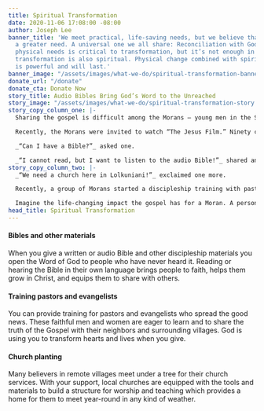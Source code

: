 ```yaml
---
title: Spiritual Transformation
date: 2020-11-06 17:08:00 -08:00
author: Joseph Lee
banner_title: 'We meet practical, life-saving needs, but we believe that there is
  a greater need. A universal one we all share: Reconciliation with God. Meeting practical
  physical needs is critical to transformation, but it’s not enough in itself. Holistic
  transformation is also spiritual. Physical change combined with spiritual transformation
  is powerful and will last.'
banner_image: "/assets/images/what-we-do/spiritual-transformation-banner.jpg"
donate_url: "/donate"
donate_cta: Donate Now
story_title: Audio Bibles Bring God’s Word to the Unreached
story_image: "/assets/images/what-we-do/spiritual-transformation-story.jpg"
story_copy_column_one: |-
  Sharing the gospel is difficult among the Morans – young men in the Samburu culture who guard their villages in Northern Kenya. The young warriors live out in the bush and are isolated, lonely, and allowed to do whatever they like as long as they protect the village.

  Recently, the Morans were invited to watch “The Jesus Film.” Ninety came, and many prayed to accept Christ as their personal Savior at the end of the day. Many of them were happy to receive audio Bibles.

  _“Can I have a Bible?”_ asked one.

  _“I cannot read, but I want to listen to the audio Bible!”_ shared another.
story_copy_column_two: |-
  _“We need a church here in Lolkuniani!”_ exclaimed one more.

  Recently, a group of Morans started a discipleship training with pastors from the nearest town.

  Imagine the life-changing impact the gospel has for a Moran. A personal relationship with the Lord changes everything for them. Suddenly they have something to rely on that is greater than themselves, someone to take care of them, and an eternity with Jesus to look forward to. They are set free and filled with joy as they listen to the truth. You can see it on their faces!
head_title: Spiritual Transformation
---
```


#### Bibles and other materials

When you give a written or audio Bible and other discipleship materials you open the Word of God to people who have never heard it. Reading or hearing the Bible in their own language brings people to faith, helps them grow in Christ, and equips them to share with others.

#### Training pastors and evangelists

You can provide training for pastors and evangelists who spread the good news. These faithful men and women are eager to learn and to share the truth of the Gospel with their neighbors and surrounding villages. God is using you to transform hearts and lives when you give.

#### Church planting

Many believers in remote villages meet under a tree for their church services. With your support, local churches are equipped with the tools and materials to build a structure for worship and teaching which provides a home for them to meet year-round in any kind of weather.
